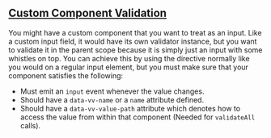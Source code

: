 ## [Custom Component Validation](#component-example)

You might have a custom component that you want to treat as an input. Like a custom input field, it would have its own validator instance, but you want to validate it in the parent scope because it is simply just an input with some whistles on top. You can achieve this by using the directive normally like you would on a regular input element, but you must make sure that your component satisfies the following:

- Must emit an `input` event whenever the value changes.
- Should have a `data-vv-name` or a `name` attribute defined.
- Should have a `data-vv-value-path` attribute which denotes how to access the value from within that component (Needed for `validateAll` calls).